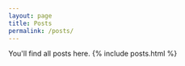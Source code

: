 ```yaml
---
layout: page
title: Posts
permalink: /posts/
---
```

You'll find all posts here.
{% include posts.html %}
